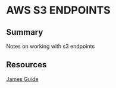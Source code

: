 # AWS S3 ENDPOINTS

## Summary

Notes on working with s3 endpoints

## Resources

[James Guide](https://blog.james.rcpt.to/2016/09/19/the-move-to-s3-endpoints/)
